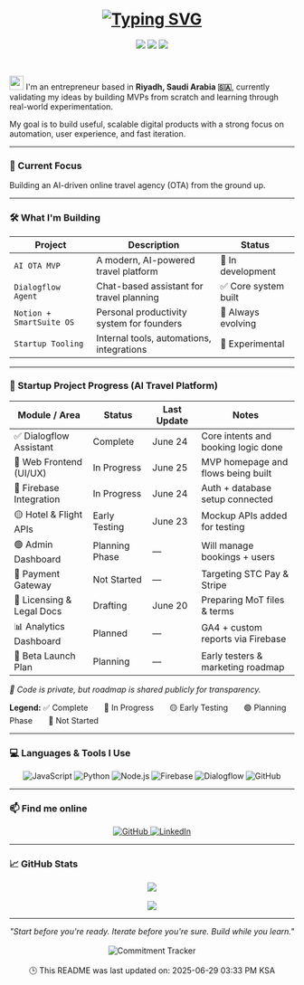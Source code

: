 <h1 align="center">
  <a href="https://git.io/typing-svg">
    <img src="https://readme-typing-svg.herokuapp.com?font=Fira+Code&size=50&duration=2000&pause=800&color=ffffff&background=000000EE&center=true&vCenter=true&multiline=true&width=1400&height=300&lines=Hey+there!;I'm+Abdulaziz+Alhawsa.;Welcome+to+my+GitHub+Playground!" alt="Typing SVG" />
  </a>
</h1>

<p align="center">
  <img src="https://img.shields.io/github/stars/azizaea/your-repo-name?style=for-the-badge" />
  <img src="https://img.shields.io/github/forks/azizaea/your-repo-name?style=for-the-badge" />
  <img src="https://img.shields.io/github/last-commit/azizaea/your-repo-name?style=for-the-badge" />
</p>

<br/>

<p>
  <img src="https://media.giphy.com/media/hvRJCLFzcasrR4ia7z/giphy.gif" width="25px" />
  I'm an entrepreneur based in <b>Riyadh, Saudi Arabia 🇸🇦</b>, currently validating my ideas by building MVPs from scratch and learning through real-world experimentation.
</p>

<p>
  My goal is to build useful, scalable digital products with a strong focus on automation, user experience, and fast iteration.
</p>

---

### 🚀 Current Focus

Building an AI-driven online travel agency (OTA) from the ground up.

---

### 🛠️ What I'm Building

| Project                 | Description                                | Status             |
|-------------------------|--------------------------------------------|--------------------|
| `AI OTA MVP`            | A modern, AI-powered travel platform       | 🚧 In development  |
| `Dialogflow Agent`      | Chat-based assistant for travel planning   | ✅ Core system built |
| `Notion + SmartSuite OS`| Personal productivity system for founders  | 🔁 Always evolving |
| `Startup Tooling`       | Internal tools, automations, integrations  | 🧪 Experimental     |

---

### 🚧 Startup Project Progress (AI Travel Platform)

| Module / Area              | Status         | Last Update | Notes                                     |
|----------------------------|----------------|-------------|-------------------------------------------|
| ✅ Dialogflow Assistant     | Complete       | June 24     | Core intents and booking logic done       |
| 🔄 Web Frontend (UI/UX)     | In Progress    | June 25     | MVP homepage and flows being built        |
| 🔄 Firebase Integration     | In Progress    | June 24     | Auth + database setup connected           |
| 🟡 Hotel & Flight APIs      | Early Testing  | June 23     | Mockup APIs added for testing             |
| 🟢 Admin Dashboard          | Planning Phase | —           | Will manage bookings + users              |
| 🔲 Payment Gateway          | Not Started    | —           | Targeting STC Pay & Stripe                |
| 📝 Licensing & Legal Docs   | Drafting       | June 20     | Preparing MoT files & terms               |
| 📊 Analytics Dashboard      | Planned        | —           | GA4 + custom reports via Firebase         |
| 🧪 Beta Launch Plan         | Planning       | —           | Early testers & marketing roadmap         |

_🔐 Code is private, but roadmap is shared publicly for transparency._

**Legend:**
✅ Complete  🔄 In Progress  🟡 Early Testing  🟢 Planning Phase  🔲 Not Started

---

### 💻 Languages & Tools I Use

<p align="center">
  <img alt="JavaScript" src="https://img.shields.io/badge/JavaScript-%23323330.svg?logo=javascript&logoColor=%23F7DF1E&style=for-the-badge" />
  <img alt="Python" src="https://img.shields.io/badge/Python-%2312100E.svg?logo=python&style=for-the-badge&logoColor=yellow" />
  <img alt="Node.js" src="https://img.shields.io/badge/Node.js-black?logo=node.js&style=for-the-badge&logoColor=green" />
  <img alt="Firebase" src="https://img.shields.io/badge/Firebase-black?logo=firebase&style=for-the-badge&logoColor=orange" />
  <img alt="Dialogflow" src="https://img.shields.io/badge/Dialogflow-black?logo=dialogflow&style=for-the-badge&logoColor=orange" />
  <img alt="GitHub" src="https://img.shields.io/badge/GitHub-%2312100E.svg?&style=for-the-badge&logo=GitHub&logoColor=white" />
</p>

---

### 📫 Find me online

<p align="center">
  <a href="https://github.com/azizaea" target="_blank">
    <img alt="GitHub" src="https://img.shields.io/badge/GitHub-%2312100E.svg?&style=for-the-badge&logo=github&logoColor=white" />
  </a>
  <a href="https://www.linkedin.com/in/abdulazizalhawsa" target="_blank">
    <img alt="LinkedIn" src="https://img.shields.io/badge/LinkedIn-%230A66C2.svg?&style=for-the-badge&logo=linkedin&logoColor=white" />
  </a>
</p>

---

### 📈 GitHub Stats

<p align="center">
  <img src="https://github-readme-stats.vercel.app/api?username=azizaea&show_icons=true&theme=tokyonight&hide_border=true" />
  <br><br>
  <img src="https://github-readme-stats.vercel.app/api/top-langs/?username=azizaea&layout=compact&theme=tokyonight&hide_border=true" />
</p>

---

<p align="center">
  <em>"Start before you're ready. Iterate before you're sure. Build while you learn."</em>
  <br><br>
  <img alt="Commitment Tracker" 
       src="https://github-readme-streak-stats.herokuapp.com/?user=azizaea&theme=tokyonight&hide_border=true&date_format=M%20j%5B%2C%20Y%5D" />
  <br><br>
  🕒 This README was last updated on: <!--LAST_UPDATED-->2025-06-29 03:33 PM KSA<!--END_LAST_UPDATED-->
</p>
